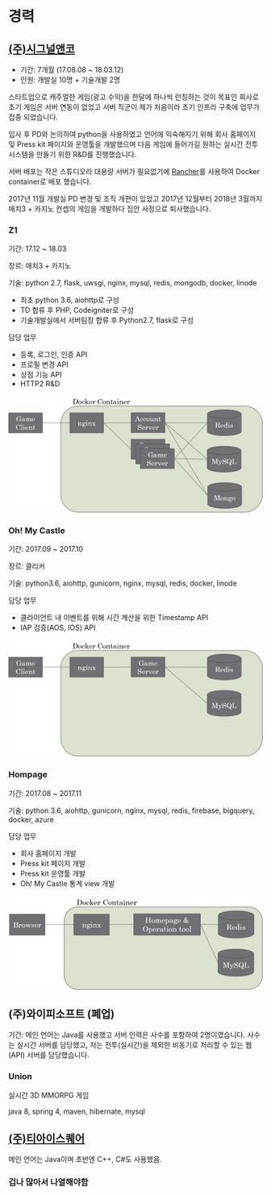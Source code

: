 # 경력
## [(주)시그널앤코](http://signalnco.com/)
* 기간: 7개월 (17.08.08 ~ 18.03.12)
* 인원: 개발실 10명 + 기술개발 2명

스타트업으로 캐주얼한 게임(광고 수익)을 한달에 하나씩 런칭하는 것이 목표인 회사로 초기 게임은 서버 연동이 없었고 서버 직군이 제가 처음이라 초기 인프라 구축에 업무가 집중 되었습니다.

입사 후 PD와 논의하여 python을 사용하였고 언어에 익숙해지기 위해 회사 홈페이지 및 Press kit 페이지와 운영툴을 개발했으며
다음 게임에 들어가길 원하는 실시간 전투 시스템을 만들기 위한 R&D를 진행했습니다.

서버 배포는 작은 스튜디오라 대용량 서버가 필요없기에 [Rancher](https://rancher.com/)를 사용하여 Docker container로 배포 했습니다.

2017년 11월 개발실 PD 변경 및 조직 개편이 있었고 2017년 12월부터 2018년 3월까지 매치3 + 카지노 컨셉의 게임을 개발하다 집안 사정으로 퇴사했습니다.

### Z1
기간: 17.12 ~ 18.03

장르: 매치3 + 카지노

기술: python 2.7, flask, uwsgi, nginx, mysql, redis, mongodb, docker, linode
* 최초 python 3.6, aiohttp로 구성
* TD 합류 후 PHP, Codeigniter로 구성
* 기술개발실에서 서버팀장 합류 후 Python2.7, flask로 구성
 
담당 업무
* 등록, 로그인, 인증 API
* 프로필 변경 API
* 상점 기능 API
* HTTP2 R&D
 
![서버 구성](/resume/z1.png)

### Oh! My Castle
기간: 2017.09 ~ 2017.10

장르: 클리커

기술: python3.6, aiohttp, gunicorn, nginx, mysql, redis, docker, linode

담당 업무
* 클라이언트 내 이벤트를 위해 시간 계산을 위한 Timestamp API
* IAP 검증(AOS, IOS) API
 
![서버 구성](/resume/castle.png)

### Hompage
기간: 2017.08 ~ 2017.11

기술: python 3.6, aiohttp, gunicorn, nginx, mysql, redis, firebase, bigquery, docker, azure

담당 업무
* 회사 홈페이지 개발
* Press kit 페이지 개발
* Press kit 운영툴 개발
* Oh! My Castle 통계 view 개발
  
![서버 구성](/resume/homepage.png)

## (주)와이피소프트 (폐업)
기간:
메인 언어는 Java를 사용했고 서버 인력은 사수를 포함하여 2명이였습니다.
사수는 실시간 서버를 담당했고, 저는 전투(실시간)을 제외한 비동기로 처리할 수 있는 웹(API) 서버를 담당했습니다.

### Union
실시간 3D MMORPG 게임

java 8, spring 4, maven, hibernate, mysql

## [(주)티아이스퀘어](http://tisquare.com/)
메인 언어는 Java이며 초반엔 C++, C#도 사용했음.
### 겁나 많아서 나열해야함
